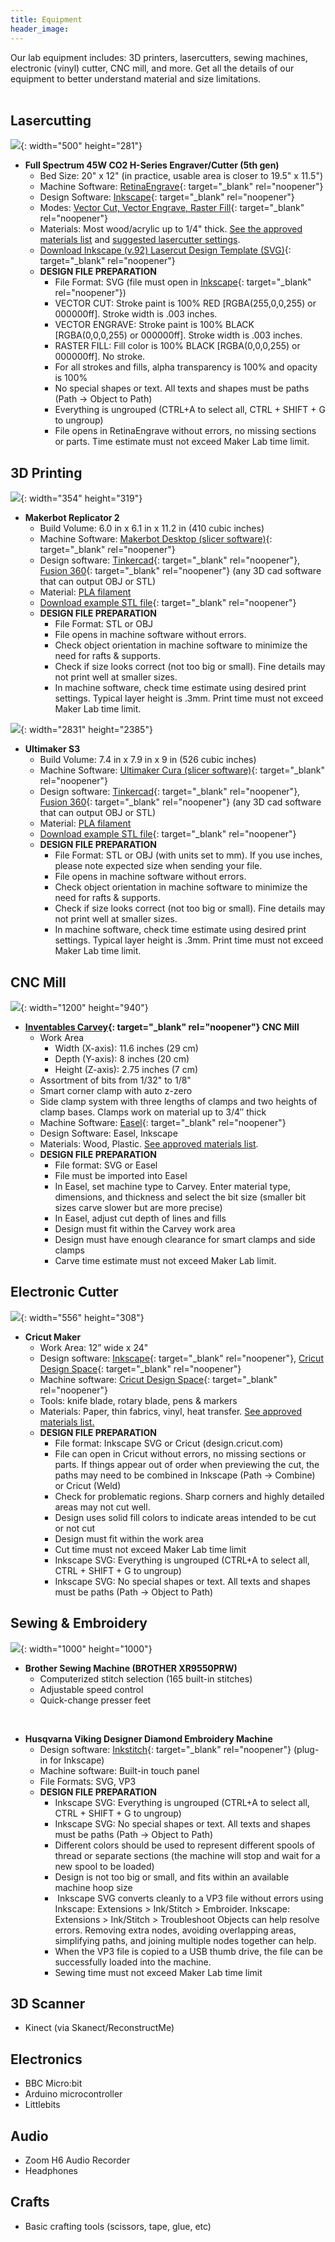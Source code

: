 ```yaml
---
title: Equipment
header_image:
---
```


Our lab equipment includes: 3D printers, lasercutters, sewing machines, electronic (vinyl) cutter, CNC mill, and more. Get all the details of our equipment to better understand material and size limitations.<br>&nbsp;

## Lasercutting

![](/uploads/equipment/full-spectrum-laser-h-series-20-x-12-laser-cutter-orig.jpg){: width="500" height="281"}

* **Full Spectrum 45W CO2 H-Series Engraver/Cutter (5th gen)**
  * Bed Size: 20" x 12" (in practice, usable area is closer to 19.5" x 11.5")
  * Machine Software: [RetinaEngrave](http://laser101.fslaser.com/RetinaEngrave){: target="_blank" rel="noopener"}
  * Design Software: [Inkscape](http://inkscape.org){: target="_blank" rel="noopener"}
  * Modes: [Vector Cut, Vector Engrave, Raster Fill](https://lasercuttingsheffield.wordpress.com/engraving-and-cutting/){: target="_blank" rel="noopener"}
  * Materials: Most wood/acrylic up to 1/4" thick. [See the approved materials list](materials#approved-lasercutter-materials) and [suggested lasercutter settings](materials#suggested-lasercutter-settings).
  * [Download Inkscape (v.92) Lasercut Design Template (SVG)](https://raw.githubusercontent.com/cplmakerlab/general/master/templates/cplmakerlab-lasercut-template-inkscape-v92.svg){: target="_blank" rel="noopener"}
  * **DESIGN FILE PREPARATION**
    * File Format: SVG (file must open in [Inkscape](http://inkscape.org/){: target="_blank" rel="noopener"})
    * VECTOR CUT: Stroke paint is 100% RED \[RGBA(255,0,0,255) or 000000ff\]. Stroke width is .003 inches.
    * VECTOR ENGRAVE: Stroke paint is 100% BLACK \[RGBA(0,0,0,255) or 000000ff\]. Stroke width is .003 inches.
    * RASTER FILL: Fill color is 100% BLACK \[RGBA(0,0,0,255) or 000000ff\]. No stroke.
    * For all strokes and fills, alpha transparency is 100% and opacity is 100%
    * No special shapes or text. All texts and shapes must be paths (Path -&gt; Object to Path)
    * Everything is ungrouped (CTRL+A to select all, CTRL + SHIFT + G to ungroup)
    * File opens in RetinaEngrave without errors, no missing sections or parts. Time estimate must not exceed Maker Lab time limit.&nbsp;

## 3D Printing

![](/uploads/equipment/makerbot-replicator-2-2-0.jpg){: width="354" height="319"}

* **Makerbot Replicator 2**
  * Build Volume: 6.0 in x 6.1 in x 11.2 in (410 cubic inches)
  * Machine Software: [Makerbot Desktop (slicer software)](https://support.makerbot.com/troubleshooting/makerbot-desktop-software/software-download/download_12190){: target="_blank" rel="noopener"}
  * Design software: [Tinkercad](http://tinkercad.com){: target="_blank" rel="noopener"}, [Fusion 360](https://www.autodesk.com/products/fusion-360/personal){: target="_blank" rel="noopener"} (any 3D cad software that can output OBJ or STL)
  * Material: [PLA filament](materials)
  * [Download example STL file](https://cdn.thingiverse.com/assets/94/00/bf/48/20/Harold-Washington-CPLMakerLab.stl){: target="_blank" rel="noopener"}
  * **DESIGN FILE PREPARATION**
    * File Format: STL or OBJ
    * File opens in machine software without errors.
    * Check object orientation in machine software to minimize the need for rafts & supports.
    * Check if size looks correct (not too big or small). Fine details may not print well at smaller sizes.
    * In machine software, check time estimate using desired print settings. Typical layer height is .3mm. Print time must not exceed Maker Lab time limit.&nbsp;

![](/uploads/equipment/ultimaker-s3-front.jpg){: width="2831" height="2385"}

* **Ultimaker S3**
  * Build Volume: 7.4 in x 7.9 in x 9 in (526 cubic inches)
  * Machine Software: [Ultimaker Cura (slicer software)](https://ultimaker.com/software/ultimaker-cura){: target="_blank" rel="noopener"}
  * Design software: [Tinkercad](http://tinkercad.com){: target="_blank" rel="noopener"}, [Fusion 360](https://www.autodesk.com/products/fusion-360/personal){: target="_blank" rel="noopener"} (any 3D cad software that can output OBJ or STL)
  * Material: [PLA filament](materials)
  * [Download example STL file](https://cdn.thingiverse.com/assets/94/00/bf/48/20/Harold-Washington-CPLMakerLab.stl){: target="_blank" rel="noopener"}
  * **DESIGN FILE PREPARATION**
    * File Format: STL or OBJ (with units set to mm). If you use inches, please note expected size when sending your file.
    * File opens in machine software without errors.
    * Check object orientation in machine software to minimize the need for rafts & supports.
    * Check if size looks correct (not too big or small). Fine details may not print well at smaller sizes.
    * In machine software, check time estimate using desired print settings. Typical layer height is .3mm. Print time must not exceed Maker Lab time limit.&nbsp;

## CNC Mill

![](/uploads/equipment/carvey.jpg){: width="1200" height="940"}

* **[Inventables Carvey](https://www.inventables.com/technologies/carvey){: target="_blank" rel="noopener"} CNC Mill**
  * Work Area
    * Width (X-axis): 11.6 inches (29 cm)
    * Depth (Y-axis): 8 inches (20 cm)
    * Height (Z-axis): 2.75 inches (7 cm)
  * Assortment of bits from 1/32" to 1/8"
  * Smart corner clamp with auto z-zero
  * Side clamp system with three lengths of clamps and two heights of clamp bases. Clamps work on material up to 3/4″ thick
  * Machine Software: [Easel](https://easel.inventables.com){: target="_blank" rel="noopener"}
  * Design Software: Easel, Inkscape
  * Materials: Wood, Plastic. [See approved materials list](materials).
  * **DESIGN FILE PREPARATION**
    * File format: SVG or Easel
    * File must be imported into Easel
    * In Easel, set machine type to Carvey. Enter material type, dimensions, and thickness and select the bit size (smaller bit sizes carve slower but are more precise)
    * In Easel, adjust cut depth of lines and fills
    * Design must fit within the Carvey work area
    * Design must have enough clearance for smart clamps and side clamps
    * Carve time estimate must not exceed Maker Lab limit.

## Electronic Cutter

![](/uploads/equipment/cricut-maker.jpg){: width="556" height="308"}

* **Cricut Maker**
  * Work Area: 12” wide x 24"
  * Design software: [Inkscape](http://inkscape.org){: target="_blank" rel="noopener"}, [Cricut Design Space](http://design.cricut.com){: target="_blank" rel="noopener"}
  * Machine software: [Cricut Design Space](http://design.cricut.com){: target="_blank" rel="noopener"}
  * Tools: knife blade, rotary blade, pens & markers
  * Materials: Paper, thin fabrics, vinyl, heat transfer. [See approved materials list.](materials)
  * **DESIGN FILE PREPARATION**
    * File format: Inkscape SVG or Cricut (design.cricut.com)
    * File can open in Cricut without errors, no missing sections or parts. If things appear out of order when previewing the cut, the paths may need to be combined in Inkscape (Path -&gt; Combine) or Cricut (Weld)
    * Check for problematic regions. Sharp corners and highly detailed areas may not cut well.
    * Design uses solid fill colors to indicate areas intended to be cut or not cut
    * Design must fit within the work area
    * Cut time must not exceed Maker Lab time limit
    * Inkscape SVG: Everything is ungrouped (CTRL+A to select all, CTRL + SHIFT + G to ungroup)
    * Inkscape SVG: No special shapes or text. All texts and shapes must be paths (Path -&gt; Object to Path)

## Sewing & Embroidery

![](/uploads/equipment/brother-sewing-machine-xr9550prw.jpg){: width="1000" height="1000"}

* **Brother Sewing Machine (BROTHER XR9550PRW)**
  * Computerized stitch selection (165 built-in stitches)
  * Adjustable speed control
  * Quick-change presser feet

&nbsp;

* **Husqvarna Viking Designer Diamond Embroidery Machine**
  * Design software: [Inkstitch](https://inkstitch.org/){: target="_blank" rel="noopener"} (plug-in for Inkscape)
  * Machine software: Built-in touch panel
  * File Formats: SVG, VP3
  * **DESIGN FILE PREPARATION**
    * Inkscape SVG: Everything is ungrouped (CTRL+A to select all, CTRL + SHIFT + G to ungroup)
    * Inkscape SVG: No special shapes or text. All texts and shapes must be paths (Path -&gt; Object to Path)
    * Different colors should be used to represent different spools of thread or separate sections (the machine will stop and wait for a new spool to be loaded)
    * Design is not too big or small, and fits within an available machine hoop size
    * &nbsp;Inkscape SVG converts cleanly to a VP3 file without errors using Inkscape: Extensions &gt; Ink/Stitch &gt; Embroider. Inkscape: Extensions &gt; Ink/Stitch &gt; Troubleshoot Objects can help resolve errors. Removing extra nodes, avoiding overlapping areas, simplifying paths, and joining multiple nodes together can help.
    * When the VP3 file is copied to a USB thumb drive, the file can be successfully loaded into the machine.
    * Sewing time must not exceed Maker Lab time limit

## 3D Scanner

* Kinect (via Skanect/ReconstructMe)

## Electronics

* BBC Micro:bit
* Arduino microcontroller
* Littlebits

## Audio

* Zoom H6 Audio Recorder
* Headphones

## Crafts

* Basic crafting tools (scissors, tape, glue, etc)
